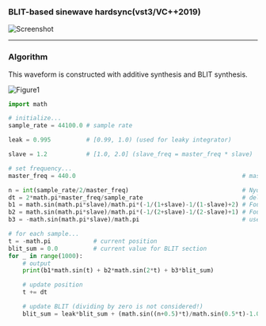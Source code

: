 ### BLIT-based sinewave hardsync(vst3/VC++2019)

![Screenshot](https://raw.github.com/fukuroder/BLIT-based_sinewave_hardsync/master/screenshot.png)

- - -

### Algorithm
This waveform is constructed with additive synthesis and BLIT synthesis.

![Figure1](https://raw.github.com/fukuroder/BLIT-based_sinewave_hardsync/master/figure.gif)

```python
import math

# initialize...
sample_rate = 44100.0 # sample rate

leak = 0.995          # [0.99, 1.0) (used for leaky integrator)

slave = 1.2           # [1.0, 2.0] (slave_freq = master_freq * slave)

# set frequency...
master_freq = 440.0                                               # master frequency

n = int(sample_rate/2/master_freq)                                # Nyquist limit
dt = 2*math.pi*master_freq/sample_rate                            # delta t
b1 = math.sin(math.pi*slave)/math.pi*(-1/(1+slave)-1/(1-slave)+2) # Fourier coefficient for sin(2*PI*1*t)
b2 = math.sin(math.pi*slave)/math.pi*(-1/(2+slave)-1/(2-slave)+1) # Fourier coefficient for sin(2*PI*2*t)
b3 = -math.sin(math.pi*slave)/math.pi                             # used for BLIT section

# for each sample...
t = -math.pi            # current position
blit_sum = 0.0          # current value for BLIT section
for _ in range(1000):
    # output
    print(b1*math.sin(t) + b2*math.sin(2*t) + b3*blit_sum)

    # update position
    t += dt

    # update BLIT (dividing by zero is not considered!)
    blit_sum = leak*blit_sum + (math.sin((n+0.5)*t)/math.sin(0.5*t)-1.0)*dt
```
